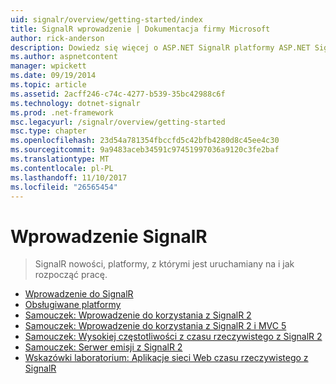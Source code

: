```yaml
---
uid: signalr/overview/getting-started/index
title: SignalR wprowadzenie | Dokumentacja firmy Microsoft
author: rick-anderson
description: Dowiedz się więcej o ASP.NET SignalR platformy ASP.NET SignalR jest nową biblioteką dla deweloperów platformy ASP.NET, która ułatwia tworzenie funkcji sieci web w czasie rzeczywistym. SignalR umożliwia bi...
ms.author: aspnetcontent
manager: wpickett
ms.date: 09/19/2014
ms.topic: article
ms.assetid: 2acff246-c74c-4277-b539-35bc42988c6f
ms.technology: dotnet-signalr
ms.prod: .net-framework
msc.legacyurl: /signalr/overview/getting-started
msc.type: chapter
ms.openlocfilehash: 23d54a781354fbccfd5c42bfb4280d8c45ee4c30
ms.sourcegitcommit: 9a9483aceb34591c97451997036a9120c3fe2baf
ms.translationtype: MT
ms.contentlocale: pl-PL
ms.lasthandoff: 11/10/2017
ms.locfileid: "26565454"
---
```

<a name="signalr-getting-started"></a>Wprowadzenie SignalR
====================
> SignalR nowości, platformy, z którymi jest uruchamiany na i jak rozpocząć pracę.


- [Wprowadzenie do SignalR](introduction-to-signalr.md)
- [Obsługiwane platformy](supported-platforms.md)
- [Samouczek: Wprowadzenie do korzystania z SignalR 2](tutorial-getting-started-with-signalr.md)
- [Samouczek: Wprowadzenie do korzystania z SignalR 2 i MVC 5](tutorial-getting-started-with-signalr-and-mvc.md)
- [Samouczek: Wysokiej częstotliwości z czasu rzeczywistego z SignalR 2](tutorial-high-frequency-realtime-with-signalr.md)
- [Samouczek: Serwer emisji z SignalR 2](tutorial-server-broadcast-with-signalr.md)
- [Wskazówki laboratorium: Aplikacje sieci Web czasu rzeczywistego z SignalR](real-time-web-applications-with-signalr.md)
